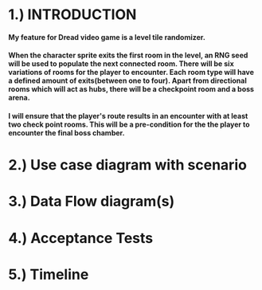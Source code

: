 # 1.) INTRODUCTION
#### My feature for Dread video game is a level tile randomizer.

#### When the character sprite exits the first room in the level, an RNG seed will be used to populate the next connected room. There will be six variations of rooms for the player to encounter. Each room type will have a defined amount of exits(between one to four). Apart from directional rooms which will act as hubs, there will be a checkpoint room and a boss arena.

#### I will ensure that the player's route results in an encounter with at least two check point rooms. This will be a pre-condition for the the player to encounter the final boss chamber. 

# 2.) Use case diagram with scenario
# 3.) Data Flow diagram(s)
# 4.) Acceptance Tests
# 5.) Timeline
